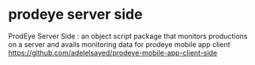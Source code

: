 # prodeye server side
 ProdEye Server Side : an object script package that monitors productions on a server and avails monitoring data for prodeye mobile app client
 https://github.com/adelelsayed/prodeye-mobile-app-client-side
